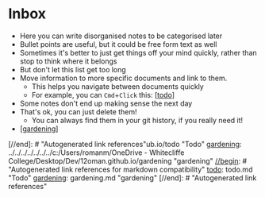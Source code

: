 # Inbox

- Here you can write disorganised notes to be categorised later
- Bullet points are useful, but it could be free form text as well
- Sometimes it's better to just get things off your mind quickly, rather than stop to think where it belongs
- But don't let this list get too long
- Move information to more specific documents and link to them.
  - This helps you navigate between documents quickly
  - For example, you can `Cmd`+`Click` this: [[todo]]
- Some notes don't end up making sense the next day
- That's ok, you can just delete them!
  - You can always find them in your git history, if you really need it!
- [[gardening]]


[//begin]: # "Autogenerated link references for markdown compatibility"
[todo]: todo "Todo"
[gardening]: gardening "gardening"
[//end]: # "Autogenerated link references"ub.io/todo "Todo"
[gardening]: ../../../../../../../c:/Users/romanm/OneDrive - Whitecliffe College/Desktop/Dev/12oman.github.io/gardening "gardening"
[//begin]: # "Autogenerated link references for markdown compatibility"
[todo]: todo.md "Todo"
[gardening]: gardening.md "gardening"
[//end]: # "Autogenerated link references"